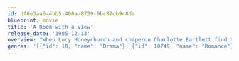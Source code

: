 ```yaml
---
id: df0e3aa6-4bb5-400a-8739-9bc87db9c8da
blueprint: movie
title: 'A Room with a View'
release_date: '1985-12-13'
overview: "When Lucy Honeychurch and chaperon Charlotte Bartlett find themselves in Florence with rooms without views, fellow guests Mr Emerson and son George step in to remedy the situation. Meeting the Emersons could change Lucy's life forever but, once back in England, how will her experiences in Tuscany affect her marriage plans?"
genres: '[{"id": 18, "name": "Drama"}, {"id": 10749, "name": "Romance"}]'
---
```

